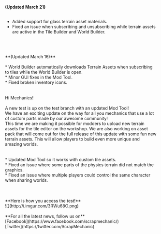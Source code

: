 **(Updated March 21)**<br/>
<br/>
* Added support for glass terrain asset materials.<br/>
* Fixed an issue when subscribing and unsubscribing while terrain assets are active in the Tile Builder and World Builder. <br/><br/>
<br/>
<br/>
**(Updated March 16)**<br/>
<br/>
* World Builder automatically downloads Terrain Assets when subscribing to tiles while the World Builder is open.<br/>
* Minor GUI fixes in the Mod Tool.<br/>
* Fixed broken inventory icons.<br/><br/>
<br/>
Hi Mechanics!<br/>
<br/>
A new test is up on the test branch with an updated Mod Tool! <br/>
We have an exciting update on the way for all you mechanics that use a lot of custom parts made by our awesome community!<br/>
This time we are making it possible for modders to upload new terrain assets for the tile editor on the workshop. We are also working on asset pack that will come out for the full release of this update with some fun new terrain assets. This will allow players to build even more unique and amazing worlds. <br/>
<br/>
<br/>
* Updated Mod Tool so it works with custom tile assets.<br/>
* Fixed an issue where some parts of the physics terrain did not match the graphics.<br/>
* Fixed an issue where multiple players could control the same character when sharing worlds.<br/>
<br/><br/>
<br/>
**Here is how you access the test!**<br/>
![](http://i.imgur.com/3RWu68O.png)<br/>
<br/>
**For all the latest news, follow us on**<br/>
[Facebook](https://www.facebook.com/scrapmechanic/)<br/>
[Twitter](https://twitter.com/ScrapMechanic)